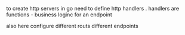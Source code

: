  
 to create http servers in go 
 need to define http handlers .
 handlers are functions - business loginc for an endpoint

 also here configure different routs different endpoints
 

